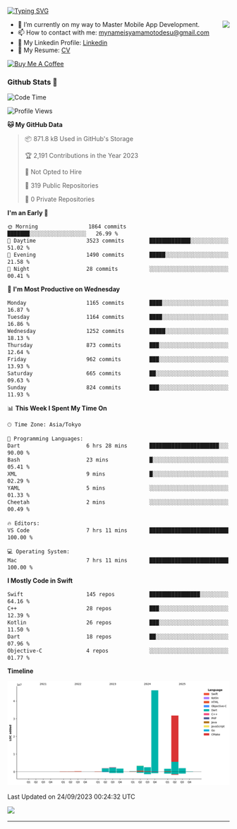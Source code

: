 
[![Typing SVG](https://readme-typing-svg.demolab.com/?lines=Thank+You+For+Visiting!!;You+Are+Welcome✨;I+am+Kyo+Yamamoto;Mobile+Developer)](https://git.io/typing-svg)
<p>
<img align="right" src="https://media.giphy.com/media/26ufdb3cYKwbRtYVW/giphy.gif" style="max-width:100%;" height="150px">

- 🌱 I’m currently on my way to Master Mobile App Development.
- 📫 How to contact with me: mynameisyamamotodesu@gmail.com
- 🔗 My Linkedin Profile: [Linkedin](https://www.linkedin.com/in/kyo-yamamoto-a2ab50239)
- 🔗 My Resume: [CV](https://www.kickresume.com/cv/ZWKvXV/)

<a href="https://www.buymeacoffee.com/kyoyamamoto" target="_blank"><img src="https://cdn.buymeacoffee.com/buttons/default-orange.png" alt="Buy Me A Coffee" height="41" width="174"></a>

### Github Stats 🥇 
<!--START_SECTION:waka-->
![Code Time](http://img.shields.io/badge/Code%20Time-551%20hrs%2047%20mins-blue)

![Profile Views](http://img.shields.io/badge/Profile%20Views-1-blue)

**🐱 My GitHub Data** 

> 📦 871.8 kB Used in GitHub's Storage 
 > 
> 🏆 2,191 Contributions in the Year 2023
 > 
> 🚫 Not Opted to Hire
 > 
> 📜 319 Public Repositories 
 > 
> 🔑 0 Private Repositories 
 > 
**I'm an Early 🐤** 

```text
🌞 Morning                1864 commits        ███████░░░░░░░░░░░░░░░░░░   26.99 % 
🌆 Daytime                3523 commits        █████████████░░░░░░░░░░░░   51.02 % 
🌃 Evening                1490 commits        █████░░░░░░░░░░░░░░░░░░░░   21.58 % 
🌙 Night                  28 commits          ░░░░░░░░░░░░░░░░░░░░░░░░░   00.41 % 
```
📅 **I'm Most Productive on Wednesday** 

```text
Monday                   1165 commits        ████░░░░░░░░░░░░░░░░░░░░░   16.87 % 
Tuesday                  1164 commits        ████░░░░░░░░░░░░░░░░░░░░░   16.86 % 
Wednesday                1252 commits        █████░░░░░░░░░░░░░░░░░░░░   18.13 % 
Thursday                 873 commits         ███░░░░░░░░░░░░░░░░░░░░░░   12.64 % 
Friday                   962 commits         ███░░░░░░░░░░░░░░░░░░░░░░   13.93 % 
Saturday                 665 commits         ██░░░░░░░░░░░░░░░░░░░░░░░   09.63 % 
Sunday                   824 commits         ███░░░░░░░░░░░░░░░░░░░░░░   11.93 % 
```


📊 **This Week I Spent My Time On** 

```text
🕑︎ Time Zone: Asia/Tokyo

💬 Programming Languages: 
Dart                     6 hrs 28 mins       ██████████████████████░░░   90.00 % 
Bash                     23 mins             █░░░░░░░░░░░░░░░░░░░░░░░░   05.41 % 
XML                      9 mins              █░░░░░░░░░░░░░░░░░░░░░░░░   02.29 % 
YAML                     5 mins              ░░░░░░░░░░░░░░░░░░░░░░░░░   01.33 % 
Cheetah                  2 mins              ░░░░░░░░░░░░░░░░░░░░░░░░░   00.49 % 

🔥 Editors: 
VS Code                  7 hrs 11 mins       █████████████████████████   100.00 % 

💻 Operating System: 
Mac                      7 hrs 11 mins       █████████████████████████   100.00 % 
```

**I Mostly Code in Swift** 

```text
Swift                    145 repos           ████████████████░░░░░░░░░   64.16 % 
C++                      28 repos            ███░░░░░░░░░░░░░░░░░░░░░░   12.39 % 
Kotlin                   26 repos            ███░░░░░░░░░░░░░░░░░░░░░░   11.50 % 
Dart                     18 repos            ██░░░░░░░░░░░░░░░░░░░░░░░   07.96 % 
Objective-C              4 repos             ░░░░░░░░░░░░░░░░░░░░░░░░░   01.77 % 
```



**Timeline**

![Lines of Code chart](https://raw.githubusercontent.com/YamamotoDesu/YamamotoDesu/main/assets/bar_graph.png)


 Last Updated on 24/09/2023 00:24:32 UTC
<!--END_SECTION:waka-->

![](https://github-profile-summary-cards.vercel.app/api/cards/profile-details?username=YamamotoDesu&theme=vue)

----
